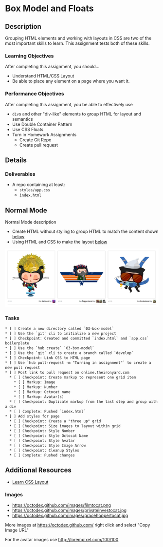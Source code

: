 # Box Model and Floats

## Description

Grouping HTML elements and working with layouts in CSS are two of the most important skills to learn.
This assignment tests both of these skills.

### Learning Objectives

After completing this assignment, you should...

* Understand HTML/CSS Layout
* Be able to place any element on a page where you want it.


### Performance Objectives

After completing this assignment, you be able to effectively use

* `div`s and other "div-like" elements to group HTML for layout and semantics
* Use Double Container Pattern
* Use CSS Floats
* Turn in Homework Assignments
  - Create Git Repo
  - Create pull request

## Details

### Deliverables

* A repo containing at least:
  * `styles/app.css`
  * `index.html`

## Normal Mode
Normal Mode description

* Create HTML without styling to group HTML to match the content shown [below](./octodex.png)
* Using HTML and CSS to make the layout [below](./octodex.png)

![](octodex.png)

### Tasks

```
* [ ] Create a new directory called `03-box-model`
* [ ] Use the `git` cli to initialize a new project
* [ ] Checkpoint: Created and committed `index.html` and `app.css` boilerplate
* [ ] Use the `hub create` `03-box-model`
* [ ] Use the `git` cli to create a branch called `develop`
* [ ] Checkpoint: Link CSS to HTML page
* [ ] Use `hub pull-request -m "Turning in assignment"` to create a new pull request
* [ ] Post link to pull request on online.theironyard.com
  * [ ] Checkpoint: Create markup to represent one grid item
    * [ ] Markup: Image
    * [ ] Markup: Number
    * [ ] Markup: Octocat name
    * [ ] Markup: Avatar(s)
  * [ ] Checkpoint: Duplicate markup from the last step and group with a div
  * [ ] Complete: Pushed `index.html`
* [ ] Add styles for page
  * [ ] Checkpoint: Create a "three up" grid
  * [ ] Checkpoint: Size images to layout within grid
  * [ ] Checkpoint: Style Number
  * [ ] Checkpoint: Style Octocat Name
  * [ ] Checkpoint: Style Avatar
  * [ ] Checkpoint: Style Image Arrow
  * [ ] Checkpoint: Cleanup Styles
  * [ ] Complete: Pushed changes
```

## Additional Resources

- [Learn CSS Layout](http://learnlayout.com/)

### Images

* https://octodex.github.com/images/filmtocat.png
* https://octodex.github.com/images/privateinvestocat.jpg
* https://octodex.github.com/images/gracehoppertocat.jpg

More images at https://octodex.github.com/ right click and select "Copy Image URL"

For the avatar images use http://lorempixel.com/100/100
